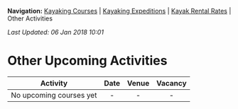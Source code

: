**Navigation:** [Kayaking Courses](index) &#124; [Kayaking Expeditions](expedition) &#124; [Kayak Rental Rates](rental) &#124; Other Activities

_Last Updated: 06 Jan 2018 10:01_
# Other Upcoming Activities

Activity | Date | Venue | Vacancy
:---:|:---:|:---:|:---:
No upcoming courses yet|-|-|-

